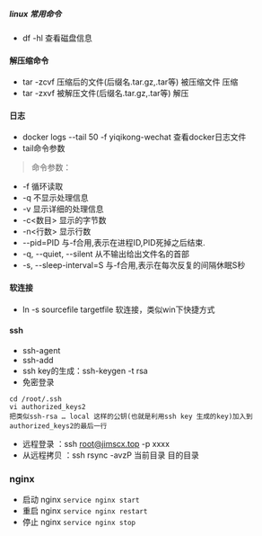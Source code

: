 ##### linux 常用命令

* df -hl 查看磁盘信息
#### 解压缩命令
* tar -zcvf 压缩后的文件(后缀名.tar.gz,.tar等) 被压缩文件 压缩
* tar -zxvf 被解压文件(后缀名.tar.gz,.tar等) 解压

#### 日志
* docker logs --tail 50 -f yiqikong-wechat 查看docker日志文件 
* tail命令参数

> 命令参数：
 * -f 循环读取
 * -q 不显示处理信息
 * -v 显示详细的处理信息
 * -c<数目> 显示的字节数
 * -n<行数> 显示行数
 * --pid=PID 与-f合用,表示在进程ID,PID死掉之后结束. 
 * -q, --quiet, --silent 从不输出给出文件名的首部 
 * -s, --sleep-interval=S 与-f合用,表示在每次反复的间隔休眠S秒 

 
#### 软连接
* ln -s sourcefile targetfile 软连接，类似win下快捷方式

#### ssh
* ssh-agent
* ssh-add
* ssh key的生成：ssh-keygen -t rsa
* 免密登录 

```
cd /root/.ssh
vi authorized_keys2
把类似ssh-rsa … local 这样的公钥(也就是利用ssh key 生成的key)加入到authorized_keys2的最后一行
```

* 远程登录 ：ssh root@jimscx.top -p xxxx
* 从远程拷贝 ：ssh rsync -avzP 当前目录 目的目录  

### nginx
* 启动 nginx `service nginx start`
* 重启 nginx `service nginx restart`
* 停止 nginx `service nginx stop`
